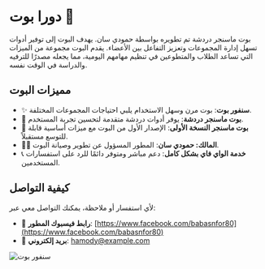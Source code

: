 # دورا بوت 🌟

بوت ماسنجر دردشة تم تطويره بواسطة حمودي سان. يهدف البوت إلى توفير أدوات تسهل إدارة المجموعات وتعزيز التفاعل بين الأعضاء. يقدم البوت مجموعة من الميزات التي تساعد الطلاب والمتطوعين في تنظيم مهامهم اليومية، مما يجعله مصدرًا للترفيه والدراسة في الوقت نفسه.

## مميزات البوت

- ✨ **سنفور بوت**: بوت مرن وسهل الاستخدام يلبي احتياجات المجموعات المختلفة.
- 📱 **بوت ماسنجر دردشة**: يوفر أدوات دردشة متقدمة لتحسين تجربة المستخدم.
- 🚀 **بوت ماسنجر النسخة الأولى**: الإصدار الأول من البوت مع ميزات أساسية قابلة للتوسع مستقبلاً.
- 👨‍💻 **المالك: حمودي سان**: المطور المسؤول عن تطوير وصيانة البوت.
- 📞 **خدمة الواي فاي بشكل كامل**: دعم مباشر ومتوفر دائمًا للرد على استفسارات المستخدمين.

## كيفية التواصل

لأي استفسار أو ملاحظة، يمكنك التواصل معي عبر:

- 📝 **رابط فيسبوك المطور**: [https://www.facebook.com/babasnfor80](https://www.facebook.com/babasnfor80)
- 📧 **بريد إلكتروني**: [hamody@example.com](mailto:hamody@example.com)

![سنفور بوت](رابط_الصورة_الجديدة)

